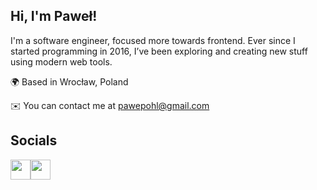 Hi, I'm Paweł!
-------------

I'm a software engineer, focused more towards frontend. Ever since I started programming in 2016, I’ve been exploring and creating new stuff using modern web tools.


🌍  Based in Wrocław, Poland

✉️  You can contact me at [pawepohl@gmail.com](mailto:pawepohl@gmail.com)

## Socials 

<p align="left"> <a href="https://discord.com/users/Paaaweł" target="_blank" rel="noreferrer"><img src="https://raw.githubusercontent.com/danielcranney/readme-generator/main/public/icons/socials/discord.svg" width="32" height="32" /></a><a href="https://www.frontendmentor.io/profile/Pawel1894" target="_blank" rel="noreferrer"><img src="https://api.iconify.design/simple-icons/frontendmentor.svg?color=%231769aa" width="32" height="32" /></a></p>
